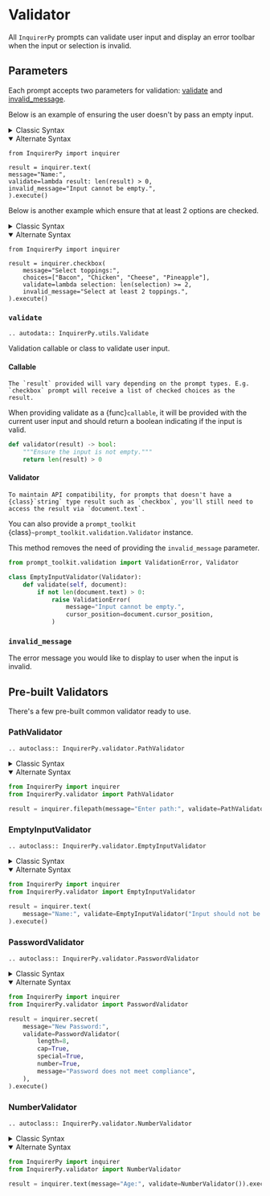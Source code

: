 # Validator

All `InquirerPy` prompts can validate user input and display an error toolbar when the input or selection is invalid.

## Parameters

Each prompt accepts two parameters for validation: [validate](#validate) and [invalid_message](#invalid_message).

Below is an example of ensuring the user doesn't by pass an empty input.

<details>
  <summary>Classic Syntax</summary>

```{code-block} python
from InquirerPy import prompt

result = prompt(
    [
        {
            "type": "input",
            "message": "Name:",
            "validate": lambda result: len(result) > 0,
            "invalid_message": "Input cannot be empty.",
        }
    ]
)
```

</details>

<details open>
  <summary>Alternate Syntax</summary>

```{code-block} python
from InquirerPy import inquirer

result = inquirer.text(
message="Name:",
validate=lambda result: len(result) > 0,
invalid_message="Input cannot be empty.",
).execute()

```

</details>

Below is another example which ensure that at least 2 options are checked.

<details>
  <summary>Classic Syntax</summary>

```{code-block} python
from InquirerPy import prompt

result = prompt(
    [
        {
            "type": "list",
            "message": "Select toppings:",
            "choices": ["Bacon", "Chicken", "Cheese", "Pineapple"],
            "multiselect": True,
            "validate": lambda selection: len(selection) >= 2,
            "invalid_message": "Select at least 2 toppings.",
        }
    ]
)
```

</details>

<details open>
  <summary>Alternate Syntax</summary>

```{code-block} python
from InquirerPy import inquirer

result = inquirer.checkbox(
    message="Select toppings:",
    choices=["Bacon", "Chicken", "Cheese", "Pineapple"],
    validate=lambda selection: len(selection) >= 2,
    invalid_message="Select at least 2 toppings.",
).execute()
```

</details>

### `validate`

```{eval-rst}
.. autodata:: InquirerPy.utils.Validate
```

Validation callable or class to validate user input.

#### Callable

```{note}
The `result` provided will vary depending on the prompt types. E.g. `checkbox` prompt will receive a list of checked choices as the result.
```

When providing validate as a {func}`callable`, it will be provided with the current user input and should return a boolean
indicating if the input is valid.

```python
def validator(result) -> bool:
    """Ensure the input is not empty."""
    return len(result) > 0
```

#### Validator

```{note}
To maintain API compatibility, for prompts that doesn't have a {class}`string` type result such as `checkbox`, you'll still need to access the result via `document.text`.
```

You can also provide a `prompt_toolkit` {class}`~prompt_toolkit.validation.Validator` instance.

This method removes the need of providing the `invalid_message` parameter.

```python
from prompt_toolkit.validation import ValidationError, Validator

class EmptyInputValidator(Validator):
    def validate(self, document):
        if not len(document.text) > 0:
            raise ValidationError(
                message="Input cannot be empty.",
                cursor_position=document.cursor_position,
            )
```

### `invalid_message`

The error message you would like to display to user when the input is invalid.

## Pre-built Validators

There's a few pre-built common validator ready to use.

### PathValidator

```{eval-rst}
.. autoclass:: InquirerPy.validator.PathValidator
```

<details>
  <summary>Classic Syntax</summary>

```python
from InquirerPy import prompt
from InquirerPy.validator import PathValidator

result = prompt(
    [
        {
            "type": "filepath",
            "message": "Enter path:",
            "validate": PathValidator("Path is not valid"),
        }
    ]
)
```

</details>

<details open>
  <summary>Alternate Syntax</summary>

```python
from InquirerPy import inquirer
from InquirerPy.validator import PathValidator

result = inquirer.filepath(message="Enter path:", validate=PathValidator())
```

</details>

### EmptyInputValidator

```{eval-rst}
.. autoclass:: InquirerPy.validator.EmptyInputValidator
```

<details>
  <summary>Classic Syntax</summary>

```python
from InquirerPy import prompt
from InquirerPy.validator import EmptyInputValidator

result = prompt(
    [{"type": "input", "message": "Name:", "validate": EmptyInputValidator()}]
)
```

</details>

<details open>
  <summary>Alternate Syntax</summary>

```python
from InquirerPy import inquirer
from InquirerPy.validator import EmptyInputValidator

result = inquirer.text(
    message="Name:", validate=EmptyInputValidator("Input should not be empty")
).execute()
```

</details>

### PasswordValidator

```{eval-rst}
.. autoclass:: InquirerPy.validator.PasswordValidator
```

<details>
  <summary>Classic Syntax</summary>

```python
from InquirerPy import prompt
from InquirerPy.validator import PasswordValidator

result = prompt(
    [
        {
            "type": "secret",
            "message": "New Password:",
            "validate": PasswordValidator(
                length=8,
                cap=True,
                special=True,
                number=True,
                message="Password does not meet compliance",
            ),
        }
    ]
)
```

</details>

<details open>
  <summary>Alternate Syntax</summary>

```python
from InquirerPy import inquirer
from InquirerPy.validator import PasswordValidator

result = inquirer.secret(
    message="New Password:",
    validate=PasswordValidator(
        length=8,
        cap=True,
        special=True,
        number=True,
        message="Password does not meet compliance",
    ),
).execute()
```

</details>

### NumberValidator

```{eval-rst}
.. autoclass:: InquirerPy.validator.NumberValidator
```

<details>
  <summary>Classic Syntax</summary>

```python
from InquirerPy import prompt
from InquirerPy.validator import NumberValidator

result = prompt(
    [
        {
            "type": "text",
            "message": "Age:",
            "validate": NumberValidator(
                message="Input should be number", float_allowed=False
            ),
        }
    ]
)
```

</details>

<details open>
  <summary>Alternate Syntax</summary>

```python
from InquirerPy import inquirer
from InquirerPy.validator import NumberValidator

result = inquirer.text(message="Age:", validate=NumberValidator()).execute()
```

</details>
